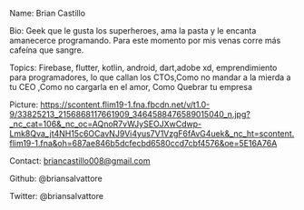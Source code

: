 Name: Brian Castillo

Bio: Geek que le gusta los superheroes, ama la pasta y le encanta amanecerce programando.
Para este momento por mis venas corre más cafeína que sangre.

Topics: Firebase, flutter, kotlin, android, dart,adobe xd, emprendimiento para programadores, lo que callan los CTOs,Como no mandar a la mierda a tu CEO ,Como no cargarla en el amor, Como Quebrar tu empresa

Picture: https://scontent.flim19-1.fna.fbcdn.net/v/t1.0-9/33825213_2156868117661909_3464588476589015040_n.jpg?_nc_cat=106&_nc_oc=AQnoR7vWJySEOJXwCdwp-Lmk8Qva_jt4NH15c6OCavNJ9Vi4yus7V1VzgF6fAvG4uek&_nc_ht=scontent.flim19-1.fna&oh=687ae846b5dcfecbd6580ccd7cbf4576&oe=5E16A76A

Contact: briancastillo008@gmail.com

Github: @briansalvattore

Twitter: @briansalvattore
